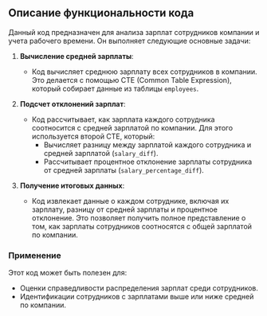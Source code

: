 
## Описание функциональности кода

Данный код предназначен для анализа зарплат сотрудников компании и учета рабочего времени. Он выполняет следующие основные задачи:

1. **Вычисление средней зарплаты**:
   - Код вычисляет среднюю зарплату всех сотрудников в компании. Это делается с помощью CTE (Common Table Expression), который собирает данные из таблицы `employees`.

2. **Подсчет отклонений зарплат**:
   - Код рассчитывает, как зарплата каждого сотрудника соотносится с средней зарплатой по компании. Для этого используется второй CTE, который:
     - Вычисляет разницу между зарплатой каждого сотрудника и средней зарплатой (`salary_diff`).
     - Рассчитывает процентное отклонение зарплаты сотрудника от средней зарплаты (`salary_percentage_diff`).

3. **Получение итоговых данных**:
   - Код извлекает данные о каждом сотруднике, включая их зарплату, разницу от средней зарплаты и процентное отклонение. Это позволяет получить полное представление о том, как зарплаты сотрудников соотносятся с общей зарплатой по компании.

### Применение

Этот код может быть полезен для:
- Оценки справедливости распределения зарплат среди сотрудников.
- Идентификации сотрудников с зарплатами выше или ниже средней по компании.

```

